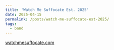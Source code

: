 ```yaml
---
title: 'Watch Me Suffocate Est. 2025'
date: 2025-04-15
permalink: /posts/watch-me-suffocate-est-2025/
tags:
  - band
---
```


[watchmesuffocate.com](https://watchmesuffocate.com)